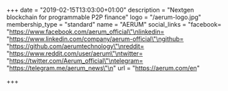 +++
date = "2019-02-15T13:03:00+01:00"
description = "Nextgen blockchain for programmable P2P finance"
logo = "/aerum-logo.jpg"
membership_type = "standard"
name = "AERUM"
social_links = "facebook= \"https://www.facebook.com/aerum_official\"\nlinkedin= \"https://www.linkedin.com/company/aerum-official\"\ngithub= \"https://github.com/aerumtechnology\"\nreddit= \"https://www.reddit.com/user/aerum\"\ntwitter= \"https://twitter.com/Aerum_official\"\ntelegram= \"https://telegram.me/aerum_news\"\n"
url = "https://aerum.com/en"

+++
